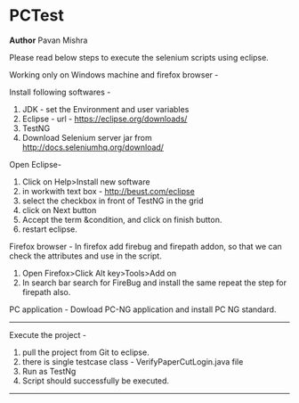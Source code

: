 # PCTest
**Author**
Pavan Mishra

Please read below steps to execute the selenium scripts using eclipse.

Working only on Windows machine and firefox browser - 

Install following softwares - 
1. JDK - set the Environment and user variables 
2. Eclipse - url - https://eclipse.org/downloads/
3. TestNG
4. Download Selenium server jar from http://docs.seleniumhq.org/download/

Open Eclipse-
1. Click on Help>Install new software
2. in workwith text box - http://beust.com/eclipse
3. select the checkbox in front of TestNG in the grid
4. click on Next button
5. Accept the term &condition, and click on finish button.
6. restart eclipse.

Firefox browser -
In firefox add firebug and firepath addon, so that we can check the attributes and use in the script.
1. Open Firefox>Click Alt key>Tools>Add on
2. In search bar search for FireBug and install the same
repeat the step for firepath also.

PC application - 
Dowload PC-NG application and install PC NG standard.

------------------------------------------------------------------------------------------------------------------
Execute the project - 
1. pull the project from Git to eclipse.
2. there is single testcase class - VerifyPaperCutLogin.java file
3. Run as TestNg
4. Script should successfully be executed.

----------------------------------------------------------------------------------------------------------------------
